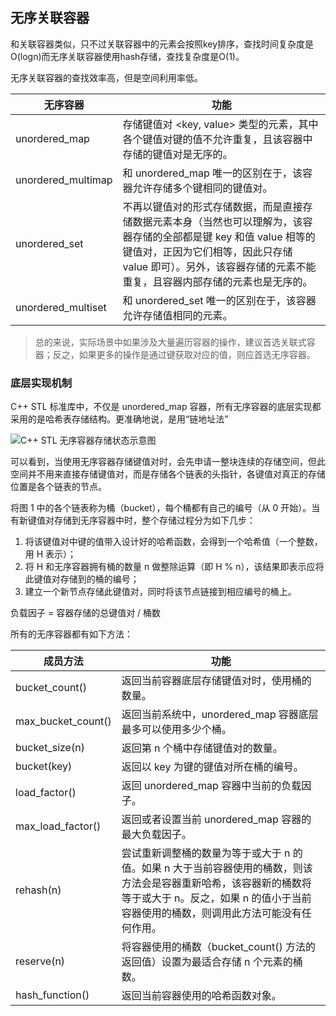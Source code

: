 ## 无序关联容器

和关联容器类似，只不过关联容器中的元素会按照key排序，查找时间复杂度是O(logn)而无序关联容器使用hash存储，查找复杂度是O(1)。

无序关联容器的查找效率高，但是空间利用率低。

| 无序容器           | 功能                                                                                                                                                                                                                                  |
| ------------------ | ------------------------------------------------------------------------------------------------------------------------------------------------------------------------------------------------------------------------------------- |
| unordered_map      | 存储键值对 <key, value> 类型的元素，其中各个键值对键的值不允许重复，且该容器中存储的键值对是无序的。                                                                                                                                  |
| unordered_multimap | 和 unordered_map 唯一的区别在于，该容器允许存储多个键相同的键值对。                                                                                                                                                                   |
| unordered_set      | 不再以键值对的形式存储数据，而是直接存储数据元素本身（当然也可以理解为，该容器存储的全部都是键 key 和值 value 相等的键值对，正因为它们相等，因此只存储 value 即可）。另外，该容器存储的元素不能重复，且容器内部存储的元素也是无序的。 |
| unordered_multiset | 和 unordered_set 唯一的区别在于，该容器允许存储值相同的元素。                                                                                                                                                                         |

> 总的来说，实际场景中如果涉及大量遍历容器的操作，建议首选关联式容器；反之，如果更多的操作是通过键获取对应的值，则应首选无序容器。
>

### 底层实现机制

C++ STL 标准库中，不仅是 unordered_map 容器，所有无序容器的底层实现都采用的是哈希表存储结构。更准确地说，是用“链地址法”

![C++ STL 无序容器存储状态示意图](http://c.biancheng.net/uploads/allimg/200221/1-200221131A4220.gif)

可以看到，当使用无序容器存储键值对时，会先申请一整块连续的存储空间，但此空间并不用来直接存储键值对，而是存储各个链表的头指针，各键值对真正的存储位置是各个链表的节点。

将图 1 中的各个链表称为桶（bucket），每个桶都有自己的编号（从 0 开始）。当有新键值对存储到无序容器中时，整个存储过程分为如下几步：

1. 将该键值对中键的值带入设计好的哈希函数，会得到一个哈希值（一个整数，用 H 表示）；
2. 将 H 和无序容器拥有桶的数量 n 做整除运算（即 H % n），该结果即表示应将此键值对存储到的桶的编号；
3. 建立一个新节点存储此键值对，同时将该节点链接到相应编号的桶上。

负载因子 = 容器存储的总键值对 / 桶数

所有的无序容器都有如下方法：

| 成员方法           | 功能                                                                                                                                                                                                    |
| ------------------ | ------------------------------------------------------------------------------------------------------------------------------------------------------------------------------------------------------- |
| bucket_count()     | 返回当前容器底层存储键值对时，使用桶的数量。                                                                                                                                                            |
| max_bucket_count() | 返回当前系统中，unordered_map 容器底层最多可以使用多少个桶。                                                                                                                                            |
| bucket_size(n)     | 返回第 n 个桶中存储键值对的数量。                                                                                                                                                                       |
| bucket(key)        | 返回以 key 为键的键值对所在桶的编号。                                                                                                                                                                   |
| load_factor()      | 返回 unordered_map 容器中当前的负载因子。                                                                                                                                                               |
| max_load_factor()  | 返回或者设置当前 unordered_map 容器的最大负载因子。                                                                                                                                                     |
| rehash(n)          | 尝试重新调整桶的数量为等于或大于 n 的值。如果 n 大于当前容器使用的桶数，则该方法会是容器重新哈希，该容器新的桶数将等于或大于 n。反之，如果 n 的值小于当前容器使用的桶数，则调用此方法可能没有任何作用。 |
| reserve(n)         | 将容器使用的桶数（bucket_count() 方法的返回值）设置为最适合存储 n 个元素的桶数。                                                                                                                        |
| hash_function()    | 返回当前容器使用的哈希函数对象。                                                                                                                                                                        |
